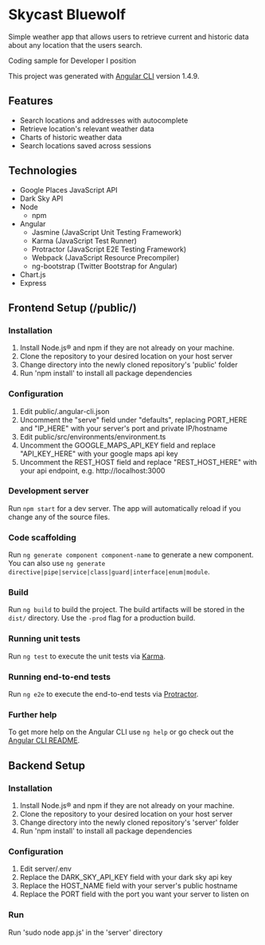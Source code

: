 # Skycast Bluewolf

Simple weather app that allows users to retrieve current and historic data about any location that the users search.

Coding sample for Developer I position

This project was generated with [Angular CLI](https://github.com/angular/angular-cli) version 1.4.9.

## Features

* Search locations and addresses with autocomplete
* Retrieve location's relevant weather data
* Charts of historic weather data
* Search locations saved across sessions

## Technologies

* Google Places JavaScript API
* Dark Sky API
* Node
	* npm
* Angular
	* Jasmine (JavaScript Unit Testing Framework)
	* Karma (JavaScript Test Runner)
	* Protractor (JavaScript E2E Testing Framework)
	* Webpack (JavaScript Resource Precompiler)
	* ng-bootstrap (Twitter Bootstrap for Angular)
* Chart.js
* Express

## Frontend Setup (/public/)

### Installation

1. Install Node.js® and npm if they are not already on your machine.
2. Clone the repository to your desired location on your host server
3. Change directory into the newly cloned repository's 'public' folder
4. Run 'npm install' to install all package dependencies

### Configuration

1. Edit public/.angular-cli.json
2. Uncomment the "serve" field under "defaults", replacing PORT_HERE and "IP_HERE" with your server's port and private IP/hostname
3. Edit public/src/environments/environment.ts
4. Uncomment the GOOGLE_MAPS_API_KEY field and replace "API_KEY_HERE" with your google maps api key
5. Uncomment the REST_HOST field and replace "REST_HOST_HERE" with your api endpoint, e.g. http://localhost:3000

### Development server

Run `npm start` for a dev server. The app will automatically reload if you change any of the source files.

### Code scaffolding

Run `ng generate component component-name` to generate a new component. You can also use `ng generate directive|pipe|service|class|guard|interface|enum|module`.

### Build

Run `ng build` to build the project. The build artifacts will be stored in the `dist/` directory. Use the `-prod` flag for a production build.

### Running unit tests

Run `ng test` to execute the unit tests via [Karma](https://karma-runner.github.io).

### Running end-to-end tests

Run `ng e2e` to execute the end-to-end tests via [Protractor](http://www.protractortest.org/).

### Further help

To get more help on the Angular CLI use `ng help` or go check out the [Angular CLI README](https://github.com/angular/angular-cli/blob/master/README.md).


## Backend Setup

### Installation

1. Install Node.js® and npm if they are not already on your machine.
2. Clone the repository to your desired location on your host server
3. Change directory into the newly cloned repository's 'server' folder
4. Run 'npm install' to install all package dependencies

### Configuration

1. Edit server/.env
2. Replace the DARK_SKY_API_KEY field with your dark sky api key
3. Replace the HOST_NAME field with your server's public hostname
4. Replace the PORT field with the port you want your server to listen on

### Run

Run 'sudo node app.js' in the 'server' directory